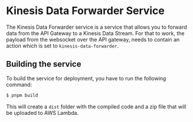 # Kinesis Data Forwarder Service

The Kinesis Data Forwarder service is a service that allows you to forward data from the
API Gateway to a Kinesis Data Stream. For that to work, the payload from the websocket over
the API gateway, needs to contain an action which is set to `kinesis-data-forwarder`.

## Building the service

To build the service for deployment, you have to run the following command:

```sh
$ pnpm build
```

This will create a `dist` folder with the compiled code and a zip file that will be
uploaded to AWS Lambda.
